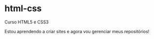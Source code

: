 # html-css
 Curso HTML5 e CSS3

 Estou aprendendo a criar sites e agora vou gerenciar meus repositórios!